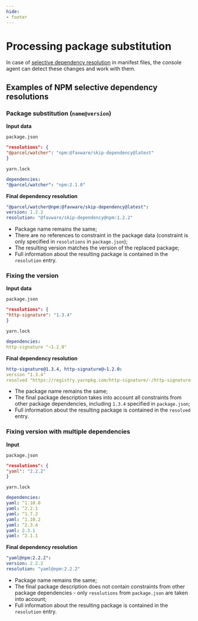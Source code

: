 ```yaml
---
hide:
- footer
---
```


# Processing package substitution

In case of [selective dependency resolution](https://classic.yarnpkg.com/lang/en/docs/selective-version-resolutions/) in manifest files, the console agent can detect these changes and work with them.

## Examples of NPM selective dependency resolutions

### Package substitution (`name@version`)

**Input data**

`package.json`
```json
"resolutions": {
"@parcel/watcher": "npm:@favware/skip-dependency@latest"
}
```

`yarn.lock`
```yaml
dependencies:
"@parcel/watcher": "npm:2.1.0"
```

**Final dependency resolution**

```yaml
"@parcel/watcher@npm:@favware/skip-dependency@latest":
version: 1.2.2
resolution: "@favware/skip-dependency@npm:1.2.2"
```

- Package name remains the same;
- There are no references to constraint in the package data (constraint is only specified in `resolutions` in `package.json`);
- The resulting version matches the version of the replaced package;
- Full information about the resulting package is contained in the `resolution` entry.

### Fixing the version

**Input data**

`package.json`
```json
"resolutions": {
"http-signature": "1.3.4"
}
```

`yarn.lock`
```yaml
dependencies:
http-signature "~1.2.0"
```

**Final dependency resolution**

```yaml
http-signature@1.3.4, http-signature@~1.2.0:
version "1.3.4"
resolved "https://registry.yarnpkg.com/http-signature/-/http-signature-1.3.4.tgz#a65b41193110b222364e776fd1ac848655a0e2f0"
```

- The package name remains the same;
- The final package description takes into account all constraints from other package dependencies, including `1.3.4` specified in `package.json`;
- Full information about the resulting package is contained in the `resolved` entry.

### Fixing version with multiple dependencies

**Input**

`package.json`
```json
"resolutions": {
"yaml": "2.2.2"
}
```

`yarn.lock`
```yaml
dependencies:
yaml: ^1.10.0
yaml: ^2.2.1
yaml: ^1.7.2
yaml: ^1.10.2
yaml: ^2.3.4
yaml: 2.3.1
yaml: ^2.1.1
```

**Final dependency resolution**

```yaml
"yaml@npm:2.2.2":
version: 2.2.2
resolution: "yaml@npm:2.2.2"
```

- Package name remains the same;
- The final package description does not contain constraints from other package dependencies - only `resolutions` from `package.json` are taken into account;
- Full information about the resulting package is contained in the `resolution` entry.